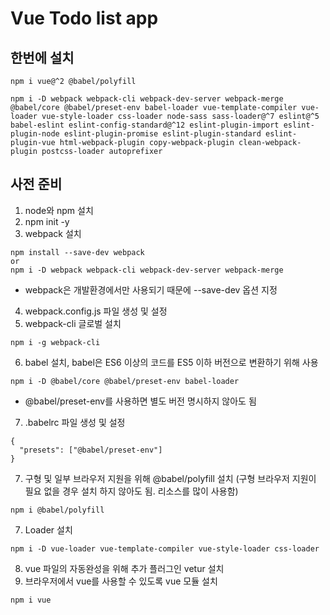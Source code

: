 # Vue Todo list app

## 한번에 설치

```
npm i vue@^2 @babel/polyfill
```

```
npm i -D webpack webpack-cli webpack-dev-server webpack-merge @babel/core @babel/preset-env babel-loader vue-template-compiler vue-loader vue-style-loader css-loader node-sass sass-loader@^7 eslint@^5 babel-eslint eslint-config-standard@^12 eslint-plugin-import eslint-plugin-node eslint-plugin-promise eslint-plugin-standard eslint-plugin-vue html-webpack-plugin copy-webpack-plugin clean-webpack-plugin postcss-loader autoprefixer
```

## 사전 준비

1. node와 npm 설치
2. npm init -y
3. webpack 설치
```
npm install --save-dev webpack
or
npm i -D webpack webpack-cli webpack-dev-server webpack-merge
```
  - webpack은 개발환경에서만 사용되기 때문에 --save-dev 옵션 지정
4. webpack.config.js 파일 생성 및 설정
5. webpack-cli 글로벌 설치
```
npm i -g webpack-cli
```
6. babel 설치, babel은 ES6 이상의 코드를 ES5 이하 버전으로 변환하기 위해 사용
```
npm i -D @babel/core @babel/preset-env babel-loader
```
  - @babel/preset-env를 사용하면 별도 버전 명시하지 않아도 됨
7. .babelrc 파일 생성 및 설정
```
{
  "presets": ["@babel/preset-env"]
}
```
7. 구형 및 일부 브라우저 지원을 위해 @babel/polyfill 설치 (구형 브라우저 지원이 필요 없을 경우 설치 하지 않아도 됨. 리소스를 많이 사용함)
```
npm i @babel/polyfill
```
7. Loader 설치
```
npm i -D vue-loader vue-template-compiler vue-style-loader css-loader
```
8. vue 파일의 자동완성을 위해 추가 플러그인 vetur 설치
9. 브라우저에서 vue를 사용할 수 있도록 vue 모듈 설치
```
npm i vue
```

